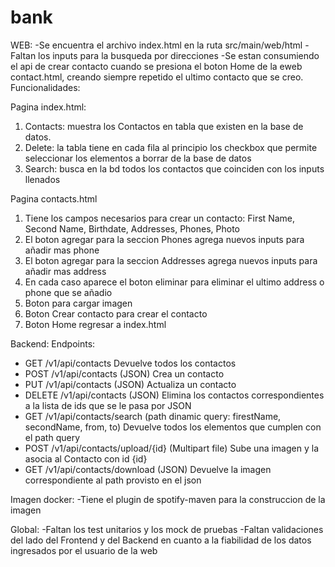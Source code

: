 # bank
WEB:
-Se encuentra el archivo index.html en la ruta src/main/web/html
-Faltan los inputs para la busqueda por direcciones
-Se estan consumiendo el api de crear contacto cuando se presiona el boton Home de la eweb contact.html, creando siempre repetido el ultimo contacto que se creo.
Funcionalidades:

Pagina index.html:
  1. Contacts: muestra los Contactos en tabla que existen en la base de datos.
  2. Delete: la tabla tiene en cada fila al principio los checkbox que permite seleccionar los elementos a borrar de la base de datos
  3. Search: busca en la bd todos los contactos que coinciden con los inputs llenados
  
Pagina contacts.html
 1. Tiene los campos necesarios para crear un contacto: First Name, Second Name, Birthdate, Addresses, Phones, Photo
 2. El boton agregar para la seccion Phones agrega nuevos inputs para añadir mas phone
 3. El boton agregar para la seccion Addresses agrega nuevos inputs para añadir mas address
 4. En cada caso aparece el boton eliminar para eliminar el ultimo address o phone que se añadio
 5. Boton para cargar imagen
 6. Boton Crear contacto para crear el contacto
 7. Boton Home regresar a index.html
 
 
Backend:
Endpoints:
- GET /v1/api/contacts Devuelve todos los contactos 
- POST /v1/api/contacts (JSON) Crea un contacto 
- PUT /v1/api/contacts (JSON) Actualiza un contacto
- DELETE /v1/api/contacts (JSON) Elimina los contactos correspondientes a la lista de ids que se le pasa por JSON
- GET /v1/api/contacts/search (path dinamic query: firestName, secondName, from, to) Devuelve todos los elementos que cumplen con el path query
- POST /v1/api/contacts/upload/{id} (Multipart file) Sube una imagen y la asocia al Contacto con id {id} 
- GET /v1/api/contacts/download (JSON) Devuelve la imagen correspondiente al path provisto en el json

Imagen docker:
-Tiene el plugin de spotify-maven para la construccion de la imagen

Global:
-Faltan los test unitarios y los mock de pruebas
-Faltan validaciones del lado del Frontend y del Backend en cuanto a la fiabilidad de los datos ingresados por el usuario de la web

  
